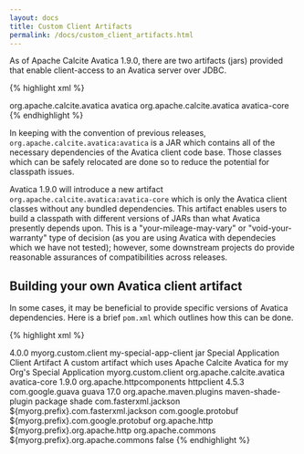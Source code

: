 ```yaml
---
layout: docs
title: Custom Client Artifacts
permalink: /docs/custom_client_artifacts.html
---
```


<!--
{% comment %}
Licensed to the Apache Software Foundation (ASF) under one or more
contributor license agreements.  See the NOTICE file distributed with
this work for additional information regarding copyright ownership.
The ASF licenses this file to you under the Apache License, Version 2.0
(the "License"); you may not use this file except in compliance with
the License.  You may obtain a copy of the License at

http://www.apache.org/licenses/LICENSE-2.0

Unless required by applicable law or agreed to in writing, software
distributed under the License is distributed on an "AS IS" BASIS,
WITHOUT WARRANTIES OR CONDITIONS OF ANY KIND, either express or implied.
See the License for the specific language governing permissions and
limitations under the License.
{% endcomment %}
-->

As of Apache Calcite Avatica 1.9.0, there are two artifacts (jars) provided that enable client-access
to an Avatica server over JDBC.

{% highlight xml %}
<dependencies>
  <!-- Shaded artifact -->
  <dependency>
    <groupId>org.apache.calcite.avatica</groupId>
    <artifactId>avatica</artifactId>
  </dependency>
  <!-- Non-shaded artifact -->
  <dependency>
    <groupId>org.apache.calcite.avatica</groupId>
    <artifactId>avatica-core</artifactId>
  </dependency>
</dependencies>
{% endhighlight %}

In keeping with the convention of previous releases, `org.apache.calcite.avatica:avatica` is a JAR
which contains all of the necessary dependencies of the Avatica client code base. Those classes which
can be safely relocated are done so to reduce the potential for classpath issues.

Avatica 1.9.0 will introduce a new artifact `org.apache.calcite.avatica:avatica-core` which is only
the Avatica client classes without any bundled dependencies. This artifact enables users to build a
classpath with different versions of JARs than what Avatica presently depends upon. This is a "your-mileage-may-vary"
or "void-your-warranty" type of decision (as you are using Avatica with dependecies which we have not tested);
however, some downstream projects do provide reasonable assurances of compatibilities across releases.

## Building your own Avatica client artifact

In some cases, it may be beneficial to provide specific versions of Avatica dependencies. Here is
a brief `pom.xml` which outlines how this can be done.

{% highlight xml %}
<?xml version="1.0" encoding="UTF-8"?>
<project xmlns="http://maven.apache.org/POM/4.0.0" xmlns:xsi="http://www.w3.org/2001/XMLSchema-instance" xsi:schemaLocation="http://maven.apache.org/POM/4.0.0 http://maven.apache.org/xsd/maven-4.0.0.xsd">
  <modelVersion>4.0.0</modelVersion>
  <groupId>myorg.custom.client</groupId>
  <artifactId>my-special-app-client</artifactId>
  <packaging>jar</packaging>
  <name>Special Application Client Artifact</name>
  <description>A custom artifact which uses Apache Calcite Avatica for my Org's Special Application</description>

  <properties>
    <myorg.prefix>myorg.custom.client</myorg.prefix>
  </properties>

  <dependencies>
    <dependency>
      <groupId>org.apache.calcite.avatica</groupId>
      <artifactId>avatica-core</artifactId>
      <version>1.9.0</version>
    </dependency>
    <dependency>
      <groupId>org.apache.httpcomponents</groupId>
      <artifactId>httpclient</artifactId>
      <!-- Override the version from avatica-core (4.5.2) to address a hypothetical bug in httpclient -->
      <version>4.5.3</version>
    </dependency>
    <!-- Include Guava for the "Special Application" -->
    <dependency>
      <groupId>com.google.guava</groupId>
      <artifactId>guava</artifactId>
      <version>17.0</version>
    </dependency>
  </dependencies>

  <build>
    <plugins>
      <plugin>
        <groupId>org.apache.maven.plugins</groupId>
        <artifactId>maven-shade-plugin</artifactId>
        <executions>
          <execution>
            <phase>package</phase>
            <goals>
              <goal>shade</goal>
            </goals>
            <configuration>
              <!-- Relocate Jackson, Protobuf, Apache Commons HttpClient and HttpComponents, but not Guava.
                   The hypothetical "Special App" would be expecting Guava in the standard location -->
              <relocations>
                <relocation>
                  <pattern>com.fasterxml.jackson</pattern>
                  <shadedPattern>${myorg.prefix}.com.fasterxml.jackson</shadedPattern>
                </relocation>
                <relocation>
                  <pattern>com.google.protobuf</pattern>
                  <shadedPattern>${myorg.prefix}.com.google.protobuf</shadedPattern>
                </relocation>
                <relocation>
                  <pattern>org.apache.http</pattern>
                  <shadedPattern>${myorg.prefix}.org.apache.http</shadedPattern>
                </relocation>
                <relocation>
                  <pattern>org.apache.commons</pattern>
                  <shadedPattern>${myorg.prefix}.org.apache.commons</shadedPattern>
                </relocation>
              </relocations>
              <createDependencyReducedPom>false</createDependencyReducedPom>
            </configuration>
          </execution>
        </executions>
      </plugin>
    </plugins>
  </build>
</project>
{% endhighlight %}
